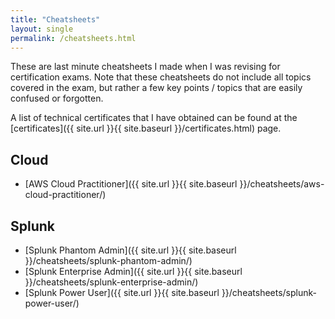 ```yaml
---
title: "Cheatsheets"
layout: single
permalink: /cheatsheets.html
---
```


These are last minute cheatsheets I made when I was revising for certification exams. Note that these cheatsheets do not include all topics covered in the exam, but rather a few key points / topics that are easily confused or forgotten.

A list of technical certificates that I have obtained can be found at the [certificates]({{ site.url }}{{ site.baseurl }}/certificates.html) page.

## Cloud
- [AWS Cloud Practitioner]({{ site.url }}{{ site.baseurl }}/cheatsheets/aws-cloud-practitioner/)

## Splunk
- [Splunk Phantom Admin]({{ site.url }}{{ site.baseurl }}/cheatsheets/splunk-phantom-admin/)
- [Splunk Enterprise Admin]({{ site.url }}{{ site.baseurl }}/cheatsheets/splunk-enterprise-admin/)
- [Splunk Power User]({{ site.url }}{{ site.baseurl }}/cheatsheets/splunk-power-user/)
